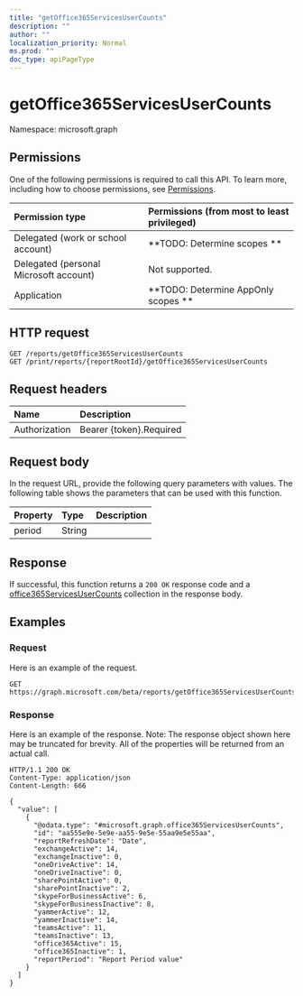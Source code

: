 ```yaml
---
title: "getOffice365ServicesUserCounts"
description: ""
author: ""
localization_priority: Normal
ms.prod: ""
doc_type: apiPageType
---
```


# getOffice365ServicesUserCounts

Namespace: microsoft.graph



## Permissions
One of the following permissions is required to call this API. To learn more, including how to choose permissions, see [Permissions](/concepts/permissions-reference.md).

|Permission type|Permissions (from most to least privileged)|
|:---|:---|
|Delegated (work or school account)|**TODO: Determine scopes **|
|Delegated (personal Microsoft account)|Not supported.|
|Application|**TODO: Determine AppOnly scopes **|

## HTTP request
<!-- {
  "blockType": "ignored"
}
-->
``` http
GET /reports/getOffice365ServicesUserCounts
GET /print/reports/{reportRootId}/getOffice365ServicesUserCounts
```

## Request headers
|Name|Description|
|:---|:---|
|Authorization|Bearer {token}.Required|

## Request body
In the request URL, provide the following query parameters with values.
The following table shows the parameters that can be used with this function.

|Property|Type|Description|
|:---|:---|:---|
|period|String||



## Response
If successful, this function returns a `200 OK` response code and a [office365ServicesUserCounts](../resources/office365servicesusercounts.md) collection in the response body.

## Examples

### Request
Here is an example of the request.
<!-- {
  "blockType": "request",
  "name": "reportroot_getoffice365servicesusercounts"
}
-->
``` http
GET https://graph.microsoft.com/beta/reports/getOffice365ServicesUserCounts(period='parameterValue')
```

### Response
Here is an example of the response. Note: The response object shown here may be truncated for brevity. All of the properties will be returned from an actual call.
<!-- {
  "blockType": "response",
  "truncated": true,
  "@odata.type": "collection(microsoft.graph.office365servicesusercounts)"
}
-->
``` http
HTTP/1.1 200 OK
Content-Type: application/json
Content-Length: 666

{
  "value": [
    {
      "@odata.type": "#microsoft.graph.office365ServicesUserCounts",
      "id": "aa555e9e-5e9e-aa55-9e5e-55aa9e5e55aa",
      "reportRefreshDate": "Date",
      "exchangeActive": 14,
      "exchangeInactive": 0,
      "oneDriveActive": 14,
      "oneDriveInactive": 0,
      "sharePointActive": 0,
      "sharePointInactive": 2,
      "skypeForBusinessActive": 6,
      "skypeForBusinessInactive": 8,
      "yammerActive": 12,
      "yammerInactive": 14,
      "teamsActive": 11,
      "teamsInactive": 13,
      "office365Active": 15,
      "office365Inactive": 1,
      "reportPeriod": "Report Period value"
    }
  ]
}
```

